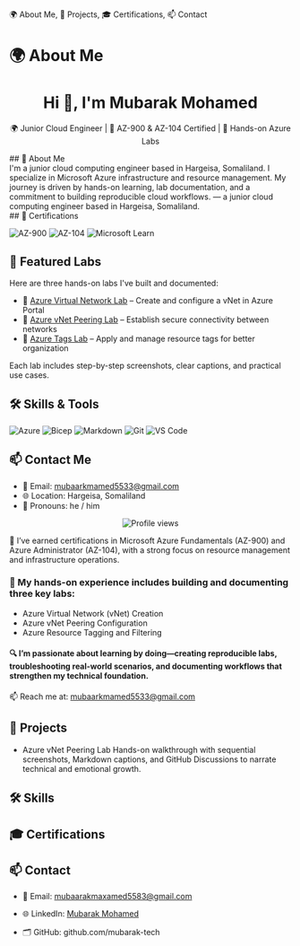 🌍 About Me, 🚀 Projects, 🎓 Certifications, 📫 Contact <br>
# 🌍 About Me
<h1 align="center">Hi 👋, I'm Mubarak Mohamed</h1> 
<p align="center">🌍 Junior Cloud Engineer | 📘 AZ-900 & AZ-104 Certified | 🧪 Hands-on Azure Labs</p>
## 🧠 About Me <br> 
I'm a junior cloud computing engineer based in Hargeisa, Somaliland. I specialize in Microsoft Azure infrastructure and resource management. My journey is driven by hands-on learning, lab documentation, and a commitment to building reproducible cloud workflows.
— a junior cloud computing engineer based in Hargeisa, Somaliland. <br>
## 🏅 Certifications

![AZ-900](https://img.shields.io/badge/AZ--900-Certified-blue)
![AZ-104](https://img.shields.io/badge/AZ--104-Certified-blue)
![Microsoft Learn](https://img.shields.io/badge/Microsoft%20Learn-Badge%20Earned-success)
## 🧪 Featured Labs

Here are three hands-on labs I've built and documented:

- 🔹 [Azure Virtual Network Lab](https://github.com/Mubaarak1-git/Azure-VN-lab) – Create and configure a vNet in Azure Portal  
- 🔹 [Azure vNet Peering Lab](https://github.com/Mubaarak1-git/Azure-VNet-Peering-Lab) – Establish secure connectivity between networks  
- 🔹 [Azure Tags Lab](https://github.com/Mubaarak1-git/Azure-Tags-Lab) – Apply and manage resource tags for better organization  

Each lab includes step-by-step screenshots, clear captions, and practical use cases.
## 🛠️ Skills & Tools

![Azure](https://img.shields.io/badge/Azure-Cloud-blue)
![Bicep](https://img.shields.io/badge/Bicep-IaC-purple)
![Markdown](https://img.shields.io/badge/Markdown-Documentation-lightgrey)
![Git](https://img.shields.io/badge/Git-Version_Control-orange)
![VS Code](https://img.shields.io/badge/VS%20Code-Editor-blue)
## 📫 Contact Me

- 📧 Email: mubaarkmamed5533@gmail.com  
- 🌐 Location: Hargeisa, Somaliland  
- 💬 Pronouns: he / him

<p align="center">
  <img src="https://komarev.com/ghpvc/?username=Mubaarak1-git&style=for-the-badge&color=blue" alt="Profile views"/>
</p>

📘 I’ve earned certifications in Microsoft Azure Fundamentals (AZ-900) and Azure Administrator (AZ-104), with a strong focus on resource management and infrastructure operations.

### 🧪 My hands-on experience includes building and documenting three key labs:
- Azure Virtual Network (vNet) Creation
- Azure vNet Peering Configuration
- Azure Resource Tagging and Filtering

#### 🔍 I’m passionate about learning by doing—creating reproducible labs, troubleshooting real-world scenarios, and documenting workflows that strengthen my technical foundation.

📫 Reach me at: mubaarkmamed5533@gmail.com
 <br>

## 🚀 Projects
- Azure vNet Peering Lab Hands-on walkthrough with sequential screenshots, Markdown captions, and GitHub Discussions to narrate technical and emotional growth.<br>
## 🛠️ Skills
## 🎓 Certifications
## 📫 Contact

- 📧 Email: mubaarakmaxamed5583@gmail.com

- 🌐 LinkedIn: [Mubarak Mohamed](https://www.linkedin.com/in/mubarak-mohamed-81bb16209/)

- 🗂️ GitHub: github.com/mubarak-tech

<!---
Mubaarak1-git/Mubaarak1-git is a ✨ special ✨ repository because its `README.md` (this file) appears on your GitHub profile.
You can click the Preview link to take a look at your changes.
--->
